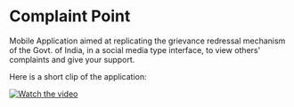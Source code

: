 # Complaint Point

Mobile Application aimed at replicating the grievance redressal mechanism of the Govt. of India, in a social media type interface, to view others' complaints and give your support.

Here is a short clip of the application:

[![Watch the video](https://drive.google.com/uc?export=view&id=17zVkV0p9v4pZmRMrlsjvjIdRat_J6glH)](https://drive.google.com/file/d/1oNlUj9PorcwFb2MIL7HoyZ0ZaC-nIEWL/view?usp=sharing)
